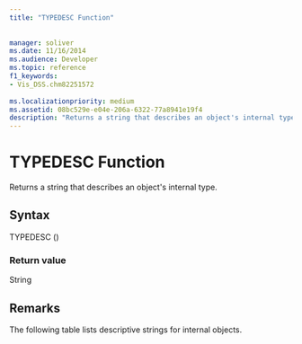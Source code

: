 ```yaml
---
title: "TYPEDESC Function"
 
 
manager: soliver
ms.date: 11/16/2014
ms.audience: Developer
ms.topic: reference
f1_keywords:
- Vis_DSS.chm82251572
 
ms.localizationpriority: medium
ms.assetid: 08bc529e-e04e-206a-6322-77a8941e19f4
description: "Returns a string that describes an object's internal type."
---
```


# TYPEDESC Function

Returns a string that describes an object's internal type. 
  
## Syntax

TYPEDESC ()
  
### Return value

String
  
## Remarks

The following table lists descriptive strings for internal objects.
  

